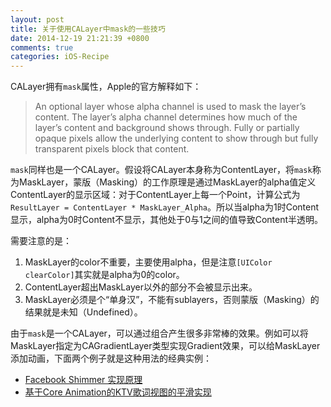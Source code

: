 ```yaml
---
layout: post
title: 关于使用CALayer中mask的一些技巧
date: 2014-12-19 21:21:39 +0800
comments: true
categories: iOS-Recipe
---
```


CALayer拥有`mask`属性，Apple的官方解释如下：

> An optional layer whose alpha channel is used to mask the layer’s content. The layer’s alpha channel determines how much of the layer’s content and background shows through. Fully or partially opaque pixels allow the underlying content to show through but fully transparent pixels block that content.

`mask`同样也是一个CALayer。假设将CALayer本身称为ContentLayer，将`mask`称为MaskLayer，蒙版（Masking）的工作原理是通过MaskLayer的alpha值定义ContentLayer的显示区域：对于ContentLayer上每一个Point，计算公式为`ResultLayer = ContentLayer * MaskLayer_Alpha`。所以当alpha为1时Content显示，alpha为0时Content不显示，其他处于0与1之间的值导致Content半透明。

需要注意的是：

1. MaskLayer的color不重要，主要使用alpha，但是注意`[UIColor clearColor]`其实就是alpha为0的color。
2. ContentLayer超出MaskLayer以外的部分不会被显示出来。
3. MaskLayer必须是个“单身汉”，不能有sublayers，否则蒙版（Masking）的结果就是未知（Undefined）。

由于`mask`是一个CALayer，可以通过组合产生很多非常棒的效果。例如可以将MaskLayer指定为CAGradientLayer类型实现Gradient效果，可以给MaskLayer添加动画，下面两个例子就是这种用法的经典实例：

- [Facebook Shimmer 实现原理](http://liyong03.github.io/blog/2014/06/01/facebook-shimmer/)
- [基于Core Animation的KTV歌词视图的平滑实现](http://ke.gitcafe.com/2014/10/06/how-to-implement-a-core-animation-based-60-fps-ktv-lyrics-view/)

